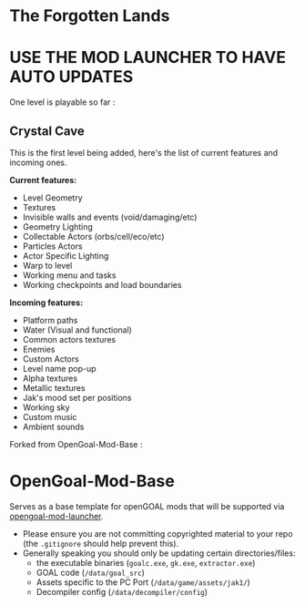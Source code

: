 # The Forgotten Lands

# USE THE MOD LAUNCHER TO HAVE AUTO UPDATES

One level is playable so far :

## Crystal Cave
This is the first level being added, here's the list of current features and incoming ones.

**Current features:**
 - Level Geometry
 - Textures
 - Invisible walls and events (void/damaging/etc)
 - Geometry Lighting
 - Collectable Actors (orbs/cell/eco/etc)
 - Particles Actors
 - Actor Specific Lighting
 - Warp to level
 - Working menu and tasks
 - Working checkpoints and load boundaries

**Incoming features:**
- Platform paths 
- Water (Visual and functional)
- Common actors textures
- Enemies
- Custom Actors
- Level name pop-up
- Alpha textures
- Metallic textures
- Jak's mood set per positions
- Working sky
- Custom music
- Ambient sounds

Forked from OpenGoal-Mod-Base :
# OpenGoal-Mod-Base
Serves as a base template for openGOAL mods that will be supported via [opengoal-mod-launcher](https://opengoal-unofficial-mods.github.io/download.html).

- Please ensure you are not committing copyrighted material to your repo (the `.gitignore` should help prevent this). 
- Generally speaking you should only be updating certain directories/files:
  - the executable binaries (`goalc.exe`, `gk.exe`, `extractor.exe`)
  - GOAL code (`/data/goal_src`)
  - Assets specific to the PC Port (`/data/game/assets/jak1/`)
  - Decompiler config (`/data/decompiler/config`)
